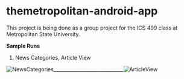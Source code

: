# themetropolitan-android-app
This project is being done as a group project for the ICS 499 class at Metropolitan State University. 

<b> Sample Runs </b>
1. News Categories, Article View

![NewsCategories](https://user-images.githubusercontent.com/35808377/57184998-c4a17000-6e89-11e9-976b-a4f95bca535c.gif)_____________________________![ArticleView](https://user-images.githubusercontent.com/35808377/57185023-1ba74500-6e8a-11e9-856a-95a64b241157.gif)
